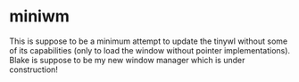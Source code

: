 # miniwm
This is suppose to be a minimum attempt to update the tinywl without some of its capabilities (only to load the window without pointer implementations).
Blake is suppose to be my new window manager which is under construction!
